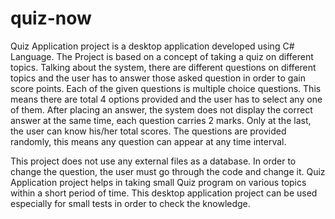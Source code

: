 # quiz-now


Quiz Application project is a desktop application developed using C# Language. The Project is based on a concept of taking a quiz on different topics. Talking about the system, there are different questions on different topics and the user has to answer those asked question in order to gain score points. Each of the given questions is multiple choice questions. This means there are total 4 options provided and the user has to select any one of them. After placing an answer, the system does not display the correct answer at the same time, each question carries 2 marks. Only at the last, the user can know his/her total scores. The questions are provided randomly, this means any question can appear at any time interval.

This project does not use any external files as a database. In order to change the question, the user must go through the code and change it. Quiz Application project helps in taking small Quiz program on various topics within a short period of time. This desktop application project can be used especially for small tests in order to check the knowledge. 
